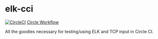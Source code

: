 # elk-cci
[![CircleCI](https://circleci.com/gh/AlexanderMann/elk-cci.svg?style=svg)](https://circleci.com/gh/AlexanderMann/elk-cci) [Circle Workflow](https://circleci.com/gh/AlexanderMann/workflows/elk-cci)

All the goodies necessary for testing/using ELK and TCP input in Circle CI.

